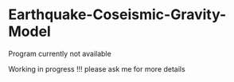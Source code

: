 # Earthquake-Coseismic-Gravity-Model

Program currently not available

Working in progress !!! please ask me for more details

